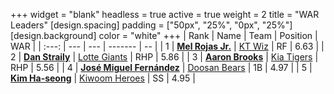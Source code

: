 +++
widget = "blank"
headless = true
active = true
weight = 2
title = "WAR Leaders"
[design.spacing]
padding = ["50px", "25%", "0px", "25%"]
[design.background]
color = "white"
+++
| Rank | Name | Team | Position | WAR |
| :---: | --- | --- | ------- | -- |
| 1 | [**Mel Rojas Jr.**](/players/11380) | [KT Wiz](/teams/KTWiz) | RF | 6.63 |
| 2 | [**Dan Straily**](/players/13648) | [Lotte Giants](/teams/LotteGiants) | RHP | 5.86 |
| 3 | [**Aaron Brooks**](/players/13760) | [Kia Tigers](/teams/KiaTigers) | RHP | 5.56 |
| 4 | [**José Miguel Fernández**](/players/12514) | [Doosan Bears](/teams/DoosanBears) | 1B | 4.97 |
| 5 | [**Kim Ha-seong**](/players/5353) | [Kiwoom Heroes](/teams/KiwoomHeroes) | SS | 4.95 |
